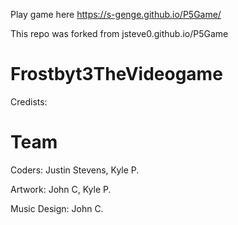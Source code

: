 Play game here https://s-genge.github.io/P5Game/



This repo was forked from jsteve0.github.io/P5Game

# Frostbyt3TheVideogame

Credists:

# Team
Coders: Justin Stevens, Kyle P.

Artwork: John C, Kyle P.

Music Design: John C. 
